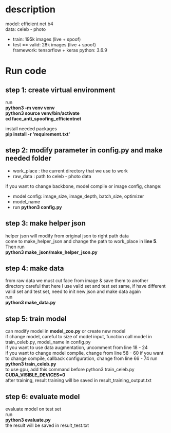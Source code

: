 # description
model: efficient net b4     
data: celeb - photo      
- train: 195k images (live + spoof)      
- test == valid: 28k images (live + spoof)      
framework: tensorflow + keras
python: 3.6.9



# Run code
## step 1: create virtual environment    
run        
**python3 -m venv venv**      
**python3 source venv/bin/activate**     
**cd face_anti_spoofing_efficientnet**      

install needed packages      
**pip install -r 'requirement.txt'**  

## step 2: modify parameter in config.py and make needed folder
- work_place : the current directory that we use to work       
- raw_data : path to celeb - photo data     

if you want to change backbone, model compile or image config, change:       
- model config: image_size, image_depth, batch_size, optimizer   
- model_name          
- run **python3 config.py**   
      
## step 3: make helper json 
helper json will modify from original json to right path data   
come to make_helper_json and change the path to work_place in **line 5**. Then run        
**python3 make_json/make_helper_json.py**   
  
## step 4: make data    
from raw data we must cut face from image & save them to another directory
careful that here I use valid set and test set same, if have different valid set and test set, need to init new json and make data again       
run    
**python3 make_data.py**      
  
## step 5: train model  
can modify model in **model_zoo.py** or create new model  
if change model, careful to  size of model input, function call model in train_celeb.py, model_name in config.py  
if you want to use data augmentation, uncomment from line 18 - 24       
if you want to change model complie, change from line 58 - 60
if you want to change compile, callback configuration, change from line 66 - 74
run              
**python3 train_celeb.py**     
to use gpu, add this command before python3 train_celeb.py      
**CUDA_VISIBLE_DEVICES=0**       
after training, result training will be saved in result_training_output.txt
  
## step 6: evaluate model  
evaluate model on test set  
run   
**python3 evaluate.py**     
the result will be saved in result_test.txt
